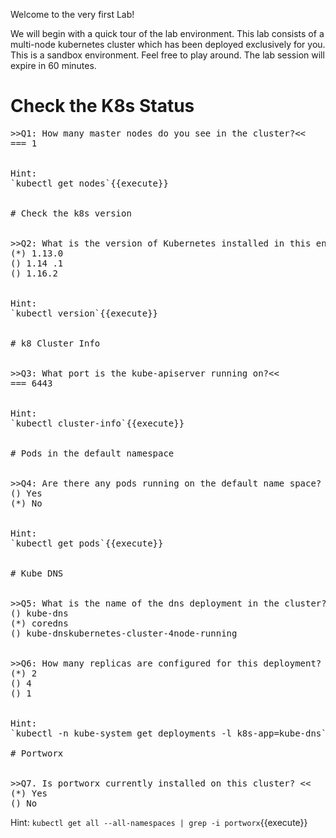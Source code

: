 Welcome to the very first Lab!

We will begin with a quick tour of the lab environment. This lab consists of a multi-node kubernetes cluster which has been deployed exclusively for you. This is a sandbox environment. Feel free to play around. The lab session will expire in 60 minutes.

# Check the K8s Status

<pre>
>>Q1: How many master nodes do you see in the cluster?<< 
=== 1


Hint:
`kubectl get nodes`{{execute}}


# Check the k8s version


>>Q2: What is the version of Kubernetes installed in this environment? << 
(*) 1.13.0 
() 1.14 .1
() 1.16.2


Hint:
`kubectl version`{{execute}}


# k8 Cluster Info


>>Q3: What port is the kube-apiserver running on?<< 
=== 6443


Hint:
`kubectl cluster-info`{{execute}}


# Pods in the default namespace


>>Q4: Are there any pods running on the default name space? << 
() Yes 
(*) No


Hint:
`kubectl get pods`{{execute}}


# Kube DNS


>>Q5: What is the name of the dns deployment in the cluster? << 
() kube-dns 
(*) coredns
() kube-dnskubernetes-cluster-4node-running


>>Q6: How many replicas are configured for this deployment? <<
(*) 2
() 4
() 1


Hint:
`kubectl -n kube-system get deployments -l k8s-app=kube-dns`{{execute}}

# Portworx


>>Q7. Is portworx currently installed on this cluster? <<
(*) Yes
() No
</pre>

Hint: 
`kubectl get all --all-namespaces | grep -i portworx`{{execute}}

